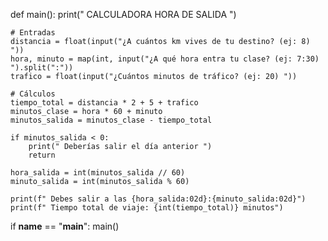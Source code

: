 def main():
    print(" CALCULADORA HORA DE SALIDA ")

    # Entradas
    distancia = float(input("¿A cuántos km vives de tu destino? (ej: 8) "))
    hora, minuto = map(int, input("¿A qué hora entra tu clase? (ej: 7:30) ").split(":"))
    trafico = float(input("¿Cuántos minutos de tráfico? (ej: 20) "))

    # Cálculos
    tiempo_total = distancia * 2 + 5 + trafico
    minutos_clase = hora * 60 + minuto
    minutos_salida = minutos_clase - tiempo_total

    if minutos_salida < 0:
        print(" Deberías salir el día anterior ")
        return

    hora_salida = int(minutos_salida // 60)
    minuto_salida = int(minutos_salida % 60)

    print(f" Debes salir a las {hora_salida:02d}:{minuto_salida:02d}")
    print(f" Tiempo total de viaje: {int(tiempo_total)} minutos")


if __name__ == "__main__":
    main()

